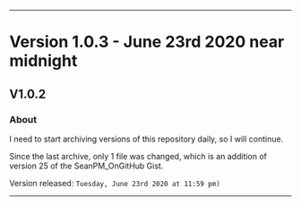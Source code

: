 
***

# Version 1.0.3 - June 23rd 2020 near midnight

## V1.0.2

### About

I need to start archiving versions of this repository daily, so I will continue.

Since the last archive, only 1 file was changed, which is an addition of version 25 of the SeanPM_OnGitHub Gist.

Version released: `Tuesday, June 23rd 2020 at 11:59 pm)`

***

